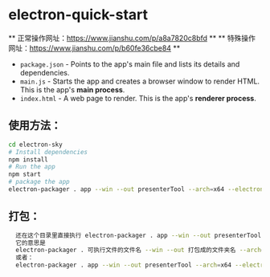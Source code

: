# electron-quick-start


** 正常操作网址：https://www.jianshu.com/p/a8a7820c8bfd **
** 特殊操作网址：https://www.jianshu.com/p/b60fe36cbe84 **

- `package.json` - Points to the app's main file and lists its details and dependencies.
- `main.js` - Starts the app and creates a browser window to render HTML. This is the app's **main process**.
- `index.html` - A web page to render. This is the app's **renderer process**.

## 使用方法：
```bash
cd electron-sky
# Install dependencies
npm install
# Run the app
npm start
# package the app
electron-packager . app --win --out presenterTool --arch=x64 --electron-version 10.1.1  --icon=favicon.ico --overwrite --ignore=node_modules
```

## 打包：

```bash
  还在这个目录里直接执行 electron-packager . app --win --out presenterTool --arch=x64 --electron-version 1.0.0 --overwrite --ignore=node_modules
  它的意思是
  electron-packager . 可执行文件的文件名 --win --out 打包成的文件夹名 --arch=x64位还是32位 --electron-version版本号 --overwrite --ignore=node_modules（网上很多写法是--version 1.0.0 在高版本中的electron中，这个好像不行啦，必须要--electron-version这样写）
  或者：
  electron-packager . app --win --out presenterTool --arch=x64 --electron-version 10.1.1 --icon=favicon.ico --overwrite --ignore=node_modules
```
